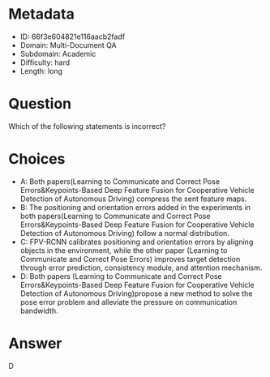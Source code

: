 # Metadata

- ID: 66f3e604821e116aacb2fadf
- Domain: Multi-Document QA
- Subdomain: Academic
- Difficulty: hard
- Length: long

# Question

Which of the following statements is incorrect?

# Choices

- A: Both papers(Learning to Communicate and Correct Pose Errors&Keypoints-Based Deep Feature Fusion for Cooperative Vehicle Detection of Autonomous Driving) compress the sent feature maps.
- B: The positioning and orientation errors added in the experiments in both papers(Learning to Communicate and Correct Pose Errors&Keypoints-Based Deep Feature Fusion for Cooperative Vehicle Detection of Autonomous Driving)  follow a normal distribution.
- C: FPV-RCNN calibrates positioning and orientation errors by aligning objects in the environment, while the other paper (Learning to Communicate and Correct Pose Errors) improves target detection through error prediction, consistency module, and attention mechanism.
- D: Both papers (Learning to Communicate and Correct Pose Errors&Keypoints-Based Deep Feature Fusion for Cooperative Vehicle Detection of Autonomous Driving)propose a new method to solve the pose error problem and alleviate the pressure on communication bandwidth.

# Answer

D

